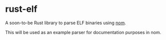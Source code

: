 # rust-elf

A soon-to-be Rust library to parse ELF binaries using [nom](https://github.com/Geal/nom).

This will be used as an example parser for documentation purposes in nom.
